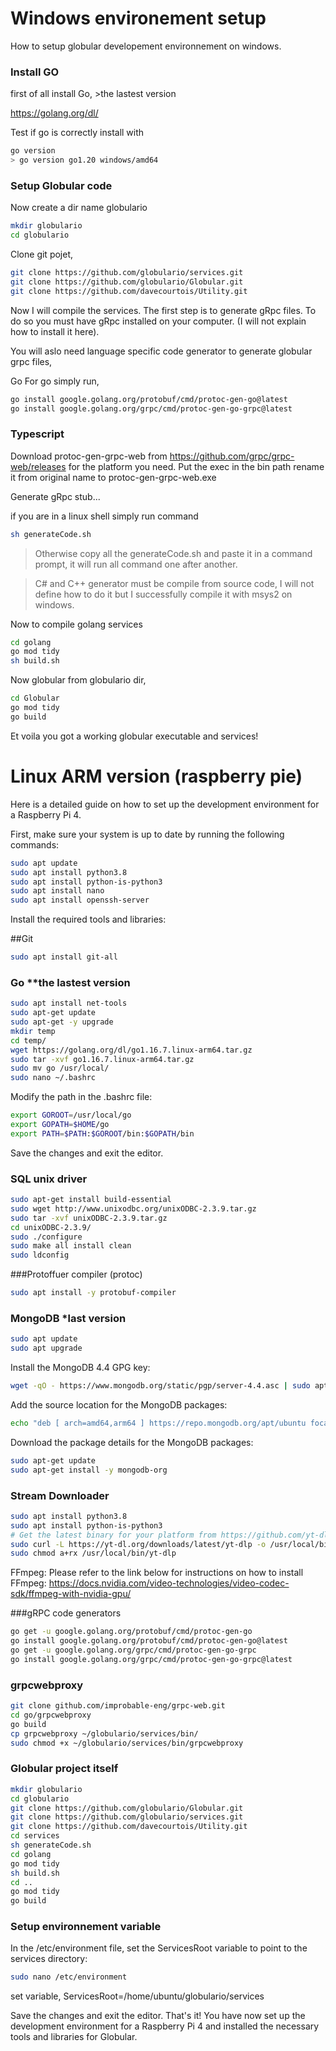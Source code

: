 

# Windows environement setup

How to setup globular developement environnement on windows.

### Install GO
first of all install Go, >the lastest version

https://golang.org/dl/

Test if go is correctly install with 
```bash
go version
> go version go1.20 windows/amd64
```
### Setup Globular code
Now create a dir name globulario
```bash
mkdir globulario
cd globulario
```

Clone git pojet,
```bash
git clone https://github.com/globulario/services.git
git clone https://github.com/globulario/Globular.git
git clone https://github.com/davecourtois/Utility.git
```

Now I will compile the services. The first step is to generate gRpc files.
To do so you must have gRpc installed on your computer. (I will not explain how to install it here).

You will aslo need language specific code generator to generate globular grpc files,

Go
For go simply run,
```bash
go install google.golang.org/protobuf/cmd/protoc-gen-go@latest
go install google.golang.org/grpc/cmd/protoc-gen-go-grpc@latest
```

### Typescript

Download protoc-gen-grpc-web from https://github.com/grpc/grpc-web/releases
for the platform you need. Put the exec in the bin path rename it from original name to protoc-gen-grpc-web.exe

Generate gRpc stub...

if you are in a linux shell simply run command 
```bash
sh generateCode.sh
```

> Otherwise copy all the generateCode.sh and paste it in a command prompt, it will run all command one after another.

> C# and C++ generator must be compile from source code, I will not define how to do it but I successfully compile it with msys2 on windows.

Now to compile golang services 
```bash
cd golang
go mod tidy
sh build.sh
```

Now globular from globulario dir,
```bash
cd Globular
go mod tidy
go build
```

Et voila you got a working globular executable and services!

# Linux ARM version (raspberry pie)

Here is a detailed guide on how to set up the development environment for a Raspberry Pi 4.

First, make sure your system is up to date by running the following commands:

```bash
sudo apt update
sudo apt install python3.8
sudo apt install python-is-python3
sudo apt install nano
sudo apt install openssh-server
```

Install the required tools and libraries:

##Git

```bash
sudo apt install git-all
```

### Go **the lastest version

```bash
sudo apt install net-tools
sudo apt-get update
sudo apt-get -y upgrade
mkdir temp
cd temp/
wget https://golang.org/dl/go1.16.7.linux-arm64.tar.gz
sudo tar -xvf go1.16.7.linux-arm64.tar.gz
sudo mv go /usr/local/
sudo nano ~/.bashrc
```

Modify the path in the .bashrc file:
```bash
export GOROOT=/usr/local/go
export GOPATH=$HOME/go
export PATH=$PATH:$GOROOT/bin:$GOPATH/bin
```
Save the changes and exit the editor.

### SQL unix driver
```bash
sudo apt-get install build-essential
sudo wget http://www.unixodbc.org/unixODBC-2.3.9.tar.gz
sudo tar -xvf unixODBC-2.3.9.tar.gz
cd unixODBC-2.3.9/
sudo ./configure
sudo make all install clean
sudo ldconfig
```

###Protoffuer compiler (protoc)

```bash
sudo apt install -y protobuf-compiler
```

### MongoDB *last version
```bash
sudo apt update
sudo apt upgrade
```

Install the MongoDB 4.4 GPG key:
```bash
wget -qO - https://www.mongodb.org/static/pgp/server-4.4.asc | sudo apt-key add -
```

Add the source location for the MongoDB packages:
```bash
echo "deb [ arch=amd64,arm64 ] https://repo.mongodb.org/apt/ubuntu focal/mongodb-org/4.4 multiverse" | sudo tee /etc/apt/sources.list.d/mongodb-org-4.4.list
```

Download the package details for the MongoDB packages:
```bash
sudo apt-get update
sudo apt-get install -y mongodb-org
```

### Stream Downloader

```bash
sudo apt install python3.8
sudo apt install python-is-python3
# Get the latest binary for your platform from https://github.com/yt-dlp/yt-dlp/releases
sudo curl -L https://yt-dl.org/downloads/latest/yt-dlp -o /usr/local/bin/yt-dlp
sudo chmod a+rx /usr/local/bin/yt-dlp
```
FFmpeg:
Please refer to the link below for instructions on how to install FFmpeg:
https://docs.nvidia.com/video-technologies/video-codec-sdk/ffmpeg-with-nvidia-gpu/

###gRPC code generators
```bash
go get -u google.golang.org/protobuf/cmd/protoc-gen-go
go install google.golang.org/protobuf/cmd/protoc-gen-go@latest
go get -u google.golang.org/grpc/cmd/protoc-gen-go-grpc
go install google.golang.org/grpc/cmd/protoc-gen-go-grpc@latest
```

### grpcwebproxy
```bash
git clone github.com/improbable-eng/grpc-web.git
cd go/grpcwebproxy
go build
cp grpcwebproxy ~/globulario/services/bin/
sudo chmod +x ~/globulario/services/bin/grpcwebproxy
```

### Globular project itself
```bash
mkdir globulario
cd globulario
git clone https://github.com/globulario/Globular.git
git clone https://github.com/globulario/services.git
git clone https://github.com/davecourtois/Utility.git
cd services
sh generateCode.sh
cd golang
go mod tidy
sh build.sh
cd ..
go mod tidy
go build
```

### Setup environnement variable
In the /etc/environment file, set the ServicesRoot variable to point to the services directory:

```bash
sudo nano /etc/environment
```

set variable, ServicesRoot=/home/ubuntu/globulario/services

Save the changes and exit the editor.
That's it! You have now set up the development environment for a Raspberry Pi 4 and installed the necessary tools and libraries for Globular.
